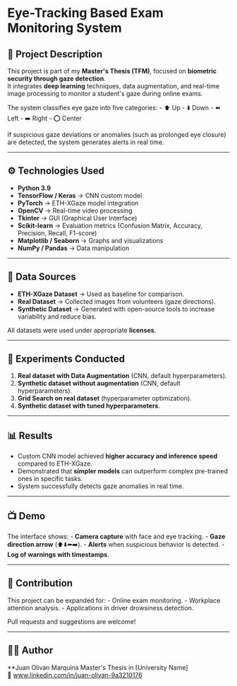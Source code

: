 # Eye-Tracking Based Exam Monitoring System

## 📌 Project Description

This project is part of my **Master's Thesis (TFM)**, focused on
**biometric security through gaze detection**.\
It integrates **deep learning** techniques, data augmentation, and
real-time image processing to monitor a student's gaze during online
exams.

The system classifies eye gaze into five categories: - ⬆️ Up - ⬇️ Down -
⬅️ Left - ➡️ Right - ⭕ Center

If suspicious gaze deviations or anomalies (such as prolonged eye
closure) are detected, the system generates alerts in real time.

------------------------------------------------------------------------

## ⚙️ Technologies Used

-   **Python 3.9**
-   **TensorFlow / Keras** → CNN custom model
-   **PyTorch** → ETH-XGaze model integration
-   **OpenCV** → Real-time video processing
-   **Tkinter** → GUI (Graphical User Interface)
-   **Scikit-learn** → Evaluation metrics (Confusion Matrix, Accuracy,
    Precision, Recall, F1-score)
-   **Matplotlib / Seaborn** → Graphs and visualizations
-   **NumPy / Pandas** → Data manipulation

------------------------------------------------------------------------

## 📂 Data Sources

-   **ETH-XGaze Dataset** → Used as baseline for comparison.
-   **Real Dataset** → Collected images from volunteers (gaze
    directions).
-   **Synthetic Dataset** → Generated with open-source tools to increase
    variability and reduce bias.

All datasets were used under appropriate **licenses**.

------------------------------------------------------------------------

## 🧪 Experiments Conducted

1.  **Real dataset with Data Augmentation** (CNN, default
    hyperparameters).
2.  **Synthetic dataset without augmentation** (CNN, default
    hyperparameters).
3.  **Grid Search on real dataset** (hyperparameter optimization).
4.  **Synthetic dataset with tuned hyperparameters**.

------------------------------------------------------------------------

## 📊 Results

-   Custom CNN model achieved **higher accuracy and inference speed**
    compared to ETH-XGaze.
-   Demonstrated that **simpler models** can outperform complex
    pre-trained ones in specific tasks.
-   System successfully detects gaze anomalies in real time.

------------------------------------------------------------------------

## 📺 Demo

The interface shows: - **Camera capture** with face and eye tracking. -
**Gaze direction arrow** (⬆️⬇️⬅️➡️). - **Alerts** when suspicious
behavior is detected. - **Log of warnings with timestamps**.

------------------------------------------------------------------------

## 📌 Contribution

This project can be expanded for: - Online exam monitoring. - Workplace
attention analysis. - Applications in driver drowsiness detection.

Pull requests and suggestions are welcome!

------------------------------------------------------------------------

## 🧑‍💻 Author

**Juan Olivan Marquina
Master's Thesis in \[University Name\]\
🔗 www.linkedin.com/in/juan-olivan-9a3210176

